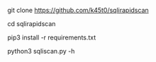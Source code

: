 git clone https://github.com/k45t0/sqlirapidscan

cd sqlirapidscan

pip3 install -r requirements.txt

python3 sqliscan.py -h
